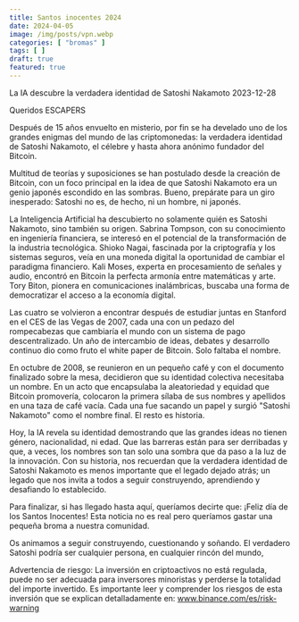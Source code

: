 ```yaml
---
title: Santos inocentes 2024
date: 2024-04-05
image: /img/posts/vpn.webp
categories: [ "bromas" ]
tags: [ ]
draft: true
featured: true
---
```



La IA descubre la verdadera identidad de Satoshi Nakamoto
2023-12-28

Queridos ESCAPERS

Después de 15 años envuelto en misterio, por fin se ha develado uno de los grandes enigmas del mundo de las criptomonedas: la verdadera identidad de Satoshi Nakamoto, el célebre y hasta ahora anónimo fundador del Bitcoin.

Multitud de teorías y suposiciones se han postulado desde la creación de Bitcoin, con un foco principal en la idea de que Satoshi Nakamoto era un genio japonés escondido en las sombras. Bueno, prepárate para un giro inesperado: Satoshi no es, de hecho, ni un hombre, ni japonés.

La Inteligencia Artificial ha descubierto no solamente quién es Satoshi Nakamoto, sino también su origen. Sabrina Tompson, con su conocimiento en ingeniería financiera, se interesó en el potencial de la transformación de la industria tecnológica. Shioko Nagai, fascinada por la criptografía y los sistemas seguros, veía en una moneda digital la oportunidad de cambiar el paradigma financiero.  Kali Moses, experta en procesamiento de señales y audio, encontró en Bitcoin la perfecta armonía entre matemáticas y arte. Tory Biton, pionera en comunicaciones inalámbricas, buscaba una forma de democratizar el acceso a la economía digital.

Las cuatro se volvieron a encontrar después de estudiar juntas en Stanford en el CES de las Vegas de 2007, cada una con un pedazo del rompecabezas que cambiaría el mundo con un sistema de pago descentralizado. Un año de intercambio de ideas, debates y desarrollo continuo dio como fruto el white paper de Bitcoin. Solo faltaba el nombre.

En octubre de 2008, se reunieron en un pequeño café y con el documento finalizado sobre la mesa, decidieron que su identidad colectiva necesitaba un nombre. En un acto que encapsulaba la aleatoriedad y equidad que Bitcoin promovería, colocaron la primera sílaba de sus nombres y apellidos en una taza de café vacía. Cada una fue sacando un papel y surgió "Satoshi Nakamoto" como  el nombre final. El resto es historia.

Hoy, la IA revela su identidad demostrando que las grandes ideas no tienen género, nacionalidad, ni edad. Que las barreras están para ser derribadas y que, a veces, los nombres son tan solo una sombra que da paso a la luz de la innovación. Con su historia, nos recuerdan que la verdadera identidad de Satoshi Nakamoto es menos importante que el legado dejado atrás; un legado que nos invita a todos a seguir construyendo, aprendiendo y desafiando lo establecido.

Para finalizar, si has llegado hasta aquí, queríamos decirte que: ¡Feliz día de los Santos Inocentes! Esta noticia no es real pero queríamos gastar una pequeña broma a nuestra comunidad. 

Os animamos a seguir construyendo, cuestionando y soñando. El verdadero Satoshi podría ser cualquier persona, en cualquier rincón del mundo,

Advertencia de riesgo: La inversión en criptoactivos no está regulada, puede no ser adecuada para inversores minoristas y perderse la totalidad del importe invertido. Es importante leer y comprender los riesgos de esta inversión que se explican detalladamente en: www.binance.com/es/risk-warning
